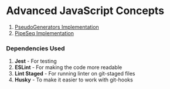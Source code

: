 # Advanced JavaScript Concepts

1. [PseudoGenerators Implementation](https://github.com/iamoperand/advanced-js-test/blob/master/src/part-1/README.md)
2. [PipeSeq Implementation](https://github.com/iamoperand/advanced-js-test/blob/master/src/part-2/README.md)


### Dependencies Used

1. **Jest** - For testing
2. **ESLint** - For making the code more readable
3. **Lint Staged** - For running linter on git-staged files
4. **Husky** - To make it easier to work with git-hooks
